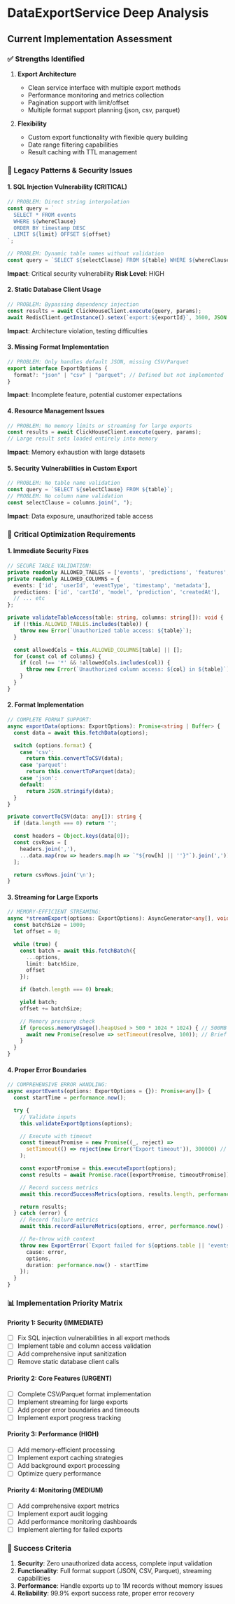 # DataExportService Deep Analysis

## Current Implementation Assessment

### ✅ Strengths Identified

1. **Export Architecture**

   - Clean service interface with multiple export methods
   - Performance monitoring and metrics collection
   - Pagination support with limit/offset
   - Multiple format support planning (json, csv, parquet)

2. **Flexibility**
   - Custom export functionality with flexible query building
   - Date range filtering capabilities
   - Result caching with TTL management

### 🚨 Legacy Patterns & Security Issues

#### 1. **SQL Injection Vulnerability (CRITICAL)**

```typescript
// PROBLEM: Direct string interpolation
const query = `
  SELECT * FROM events 
  WHERE ${whereClause}
  ORDER BY timestamp DESC
  LIMIT ${limit} OFFSET ${offset}
`;

// PROBLEM: Dynamic table names without validation
const query = `SELECT ${selectClause} FROM ${table} WHERE ${whereClause}`;
```

**Impact**: Critical security vulnerability
**Risk Level**: HIGH

#### 2. **Static Database Client Usage**

```typescript
// PROBLEM: Bypassing dependency injection
const results = await ClickHouseClient.execute(query, params);
await RedisClient.getInstance().setex(`export:${exportId}`, 3600, JSON.stringify({...}));
```

**Impact**: Architecture violation, testing difficulties

#### 3. **Missing Format Implementation**

```typescript
// PROBLEM: Only handles default JSON, missing CSV/Parquet
export interface ExportOptions {
  format?: "json" | "csv" | "parquet"; // Defined but not implemented
}
```

**Impact**: Incomplete feature, potential customer expectations

#### 4. **Resource Management Issues**

```typescript
// PROBLEM: No memory limits or streaming for large exports
const results = await ClickHouseClient.execute(query, params);
// Large result sets loaded entirely into memory
```

**Impact**: Memory exhaustion with large datasets

#### 5. **Security Vulnerabilities in Custom Export**

```typescript
// PROBLEM: No table name validation
const query = `SELECT ${selectClause} FROM ${table}`;
// PROBLEM: No column name validation
const selectClause = columns.join(", ");
```

**Impact**: Data exposure, unauthorized table access

### 🔧 Critical Optimization Requirements

#### 1. **Immediate Security Fixes**

```typescript
// SECURE TABLE VALIDATION:
private readonly ALLOWED_TABLES = ['events', 'predictions', 'features', 'users'];
private readonly ALLOWED_COLUMNS = {
  events: ['id', 'userId', 'eventType', 'timestamp', 'metadata'],
  predictions: ['id', 'cartId', 'model', 'prediction', 'createdAt'],
  // ... etc
};

private validateTableAccess(table: string, columns: string[]): void {
  if (!this.ALLOWED_TABLES.includes(table)) {
    throw new Error(`Unauthorized table access: ${table}`);
  }

  const allowedCols = this.ALLOWED_COLUMNS[table] || [];
  for (const col of columns) {
    if (col !== '*' && !allowedCols.includes(col)) {
      throw new Error(`Unauthorized column access: ${col} in ${table}`);
    }
  }
}
```

#### 2. **Format Implementation**

```typescript
// COMPLETE FORMAT SUPPORT:
async exportData(options: ExportOptions): Promise<string | Buffer> {
  const data = await this.fetchData(options);

  switch (options.format) {
    case 'csv':
      return this.convertToCSV(data);
    case 'parquet':
      return this.convertToParquet(data);
    case 'json':
    default:
      return JSON.stringify(data);
  }
}

private convertToCSV(data: any[]): string {
  if (data.length === 0) return '';

  const headers = Object.keys(data[0]);
  const csvRows = [
    headers.join(','),
    ...data.map(row => headers.map(h => `"${row[h] || ''}"`).join(','))
  ];

  return csvRows.join('\n');
}
```

#### 3. **Streaming for Large Exports**

```typescript
// MEMORY-EFFICIENT STREAMING:
async *streamExport(options: ExportOptions): AsyncGenerator<any[], void, unknown> {
  const batchSize = 1000;
  let offset = 0;

  while (true) {
    const batch = await this.fetchBatch({
      ...options,
      limit: batchSize,
      offset
    });

    if (batch.length === 0) break;

    yield batch;
    offset += batchSize;

    // Memory pressure check
    if (process.memoryUsage().heapUsed > 500 * 1024 * 1024) { // 500MB
      await new Promise(resolve => setTimeout(resolve, 100)); // Brief pause
    }
  }
}
```

#### 4. **Proper Error Boundaries**

```typescript
// COMPREHENSIVE ERROR HANDLING:
async exportEvents(options: ExportOptions = {}): Promise<any[]> {
  const startTime = performance.now();

  try {
    // Validate inputs
    this.validateExportOptions(options);

    // Execute with timeout
    const timeoutPromise = new Promise((_, reject) =>
      setTimeout(() => reject(new Error('Export timeout')), 300000) // 5 min
    );

    const exportPromise = this.executeExport(options);
    const results = await Promise.race([exportPromise, timeoutPromise]);

    // Record success metrics
    await this.recordSuccessMetrics(options, results.length, performance.now() - startTime);

    return results;
  } catch (error) {
    // Record failure metrics
    await this.recordFailureMetrics(options, error, performance.now() - startTime);

    // Re-throw with context
    throw new ExportError(`Export failed for ${options.table || 'events'}`, {
      cause: error,
      options,
      duration: performance.now() - startTime
    });
  }
}
```

### 📊 Implementation Priority Matrix

#### Priority 1: Security (IMMEDIATE)

- [ ] Fix SQL injection vulnerabilities in all export methods
- [ ] Implement table and column access validation
- [ ] Add comprehensive input sanitization
- [ ] Remove static database client calls

#### Priority 2: Core Features (URGENT)

- [ ] Complete CSV/Parquet format implementation
- [ ] Implement streaming for large exports
- [ ] Add proper error boundaries and timeouts
- [ ] Implement export progress tracking

#### Priority 3: Performance (HIGH)

- [ ] Add memory-efficient processing
- [ ] Implement export caching strategies
- [ ] Add background export processing
- [ ] Optimize query performance

#### Priority 4: Monitoring (MEDIUM)

- [ ] Add comprehensive export metrics
- [ ] Implement export audit logging
- [ ] Add performance monitoring dashboards
- [ ] Implement alerting for failed exports

### 🎯 Success Criteria

1. **Security**: Zero unauthorized data access, complete input validation
2. **Functionality**: Full format support (JSON, CSV, Parquet), streaming capabilities
3. **Performance**: Handle exports up to 1M records without memory issues
4. **Reliability**: 99.9% export success rate, proper error recovery
